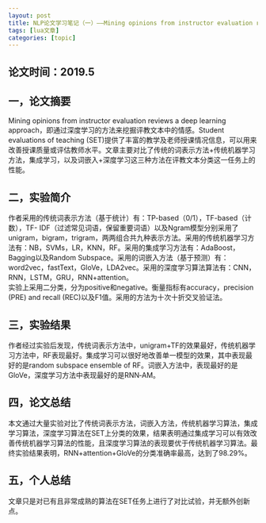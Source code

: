 ```yaml
---
layout: post
title: NLP论文学习笔记（一）——Mining opinions from instructor evaluation reviews a deep learning approach 
tags: [lua文章]
categories: [topic]
---
```

## 论文时间：2019.5

## 一，论文摘要

Mining opinions from instructor evaluation reviews a deep learning
approach，即通过深度学习的方法来挖掘评教文本中的情感。Student evaluations of teaching
(SET)提供了丰富的教学及老师授课情况信息，可以用来改善授课质量或评估教师水平。文章主要对比了传统的词表示方法+传统机器学习方法，集成学习，以及词嵌入+深度学习这三种方法在评教文本分类这一任务上的性能。

## 二，实验简介

作者采用的传统词表示方法（基于统计）有：TP-based（0/1），TF-based（计数），TF-
IDF（过滤常见词语，保留重要词语）以及Ngram模型分别采用了unigram，bigram，trigram，两两组合共九种表示方法。采用的传统机器学习方法有：NB，SVMs，LR，KNN，RF。采用的集成学习方法有：AdaBoost，Bagging以及Random
Subspace。采用的词嵌入方法（基于预测）有：word2vec，fastText，GloVe，LDA2vec。采用的深度学习算法算法有：CNN，RNN，LSTM，GRU，RNN+attention。  
实验上采用二分类，分为positive和negative。衡量指标有accuracy，precision (PRE) and recall
(REC)以及F1值。采用的方法为十次十折交叉验证法。

## 三，实验结果

作者经过实验后发现，传统词表示方法中，unigram+TF的效果最好，传统机器学习方法中，RF表现最好。集成学习可以很好地改善单一模型的效果，其中表现最好的是random
subspace ensemble of RF。词嵌入方法中，表现最好的是GloVe，深度学习方法中表现最好的是RNN‐AM。

## 四，论文总结

本文通过大量实验对比了传统词表示方法，词嵌入方法，传统机器学习算法，集成学习算法，深度学习算法在SET上分类的效果，结果表明通过集成学习可以有效改善传统机器学习算法的性能，且深度学习算法的表现要优于传统机器学习算法。最终实验结果表明，RNN+attention+GloVe的分类准确率最高，达到了98.29%。

## 五，个人总结

文章只是对已有且非常成熟的算法在SET任务上进行了对比试验，并无额外创新点。